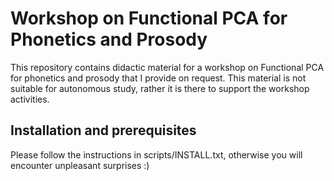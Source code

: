 # Workshop on Functional PCA for Phonetics and Prosody
This repository contains didactic material for a workshop on Functional PCA for phonetics and prosody that I provide on request.
This material is not suitable for autonomous study, rather it is there to support the workshop activities. 

## Installation and prerequisites
Please follow the instructions in scripts/INSTALL.txt, otherwise you will encounter unpleasant surprises :)



